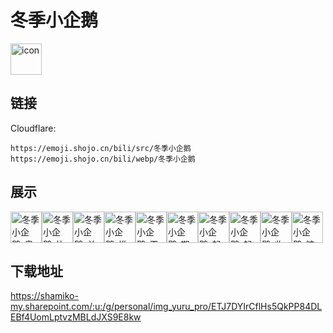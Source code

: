 # 冬季小企鹅
<img src="https://emoji.shojo.cn/bili/src/冬季小企鹅/icon.png" width="50" height="50" alt="icon">

## 链接
Cloudflare:
```
https://emoji.shojo.cn/bili/src/冬季小企鹅
https://emoji.shojo.cn/bili/webp/冬季小企鹅
```
## 展示
<img src="https://emoji.shojo.cn/bili/src/冬季小企鹅/冬季小企鹅-奥利给.png" width="50" height="50" alt="冬季小企鹅-奥利给"><img src="https://emoji.shojo.cn/bili/src/冬季小企鹅/冬季小企鹅-比心.png" width="50" height="50" alt="冬季小企鹅-比心"><img src="https://emoji.shojo.cn/bili/src/冬季小企鹅/冬季小企鹅-单板滑雪.png" width="50" height="50" alt="冬季小企鹅-单板滑雪"><img src="https://emoji.shojo.cn/bili/src/冬季小企鹅/冬季小企鹅-堆雪人.png" width="50" height="50" alt="冬季小企鹅-堆雪人"><img src="https://emoji.shojo.cn/bili/src/冬季小企鹅/冬季小企鹅-干饭准备.png" width="50" height="50" alt="冬季小企鹅-干饭准备"><img src="https://emoji.shojo.cn/bili/src/冬季小企鹅/冬季小企鹅-期待.png" width="50" height="50" alt="冬季小企鹅-期待"><img src="https://emoji.shojo.cn/bili/src/冬季小企鹅/冬季小企鹅-起床.png" width="50" height="50" alt="冬季小企鹅-起床"><img src="https://emoji.shojo.cn/bili/src/冬季小企鹅/冬季小企鹅-起飞.png" width="50" height="50" alt="冬季小企鹅-起飞"><img src="https://emoji.shojo.cn/bili/src/冬季小企鹅/冬季小企鹅-收到.png" width="50" height="50" alt="冬季小企鹅-收到"><img src="https://emoji.shojo.cn/bili/src/冬季小企鹅/冬季小企鹅-糖葫芦.png" width="50" height="50" alt="冬季小企鹅-糖葫芦">

## 下载地址

https://shamiko-my.sharepoint.com/:u:/g/personal/img_yuru_pro/ETJ7DYIrCflHs5QkPP84DLEBf4UomLptvzMBLdJXS9E8kw